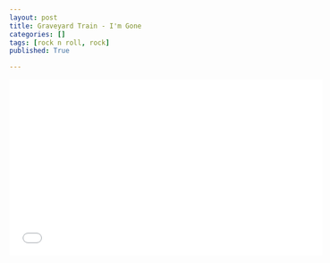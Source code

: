 ```yaml
---
layout: post
title: Graveyard Train - I'm Gone
categories: []
tags: [rock n roll, rock]
published: True

---
```


<iframe width="560" height="315" src="//www.youtube.com/embed/ehh6rRlWhgk" frameborder="0"> </iframe>
